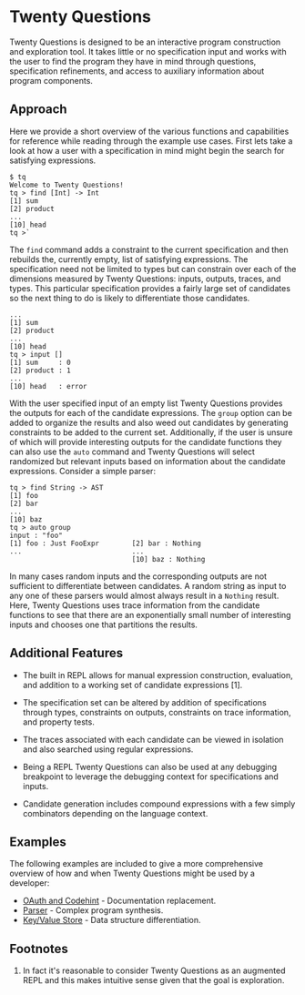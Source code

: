 # Twenty Questions

Twenty Questions is designed to be an interactive program construction and exploration tool. It takes little or no specification input and works with the user to find the program they have in mind through questions, specification refinements, and access to auxiliary information about program components.

## Approach

Here we provide a short overview of the various functions and capabilities for reference while reading through the example use cases. First lets take a look at how a user with a specification in mind might begin the search for satisfying expressions.

```
$ tq
Welcome to Twenty Questions!
tq > find [Int] -> Int
[1] sum
[2] product
...
[10] head
tq >`
```

The `find` command adds a constraint to the current specification and then rebuilds the, currently empty, list of satisfying expressions. The specification need not be limited to types but can constrain over each of the dimensions measured by Twenty Questions: inputs, outputs, traces, and types. This particular specification provides a fairly large set of candidates so the next thing to do is likely to differentiate those candidates.

```
...
[1] sum
[2] product
...
[10] head
tq > input []
[1] sum     : 0
[2] product : 1
...
[10] head   : error
```

With the user specified input of an empty list Twenty Questions provides the outputs for each of the candidate expressions. The `group` option can be added to organize the results and also weed out candidates by generating constraints to be added to the current set. Additionally, if the user is unsure of which will provide interesting outputs for the candidate functions they can also use the `auto` command and Twenty Questions will select randomized but relevant inputs based on information about the candidate expressions. Consider a simple parser:

```
tq > find String -> AST
[1] foo
[2] bar
...
[10] baz
tq > auto group
input : "foo"
[1] foo : Just FooExpr        [2] bar : Nothing
...                           ...
                              [10] baz : Nothing
```

In many cases random inputs and the corresponding outputs are not sufficient to differentiate between candidates. A random string as input to any one of these parsers would almost always result in a `Nothing` result. Here, Twenty Questions uses trace information from the candidate functions to see that there are an exponentially small number of interesting inputs and chooses one that partitions the results.

## Additional Features

* The built in REPL allows for manual expression construction, evaluation, and addition to a working set of candidate expressions [1].

* The specification set can be altered by addition of specifications through types, constraints on outputs, constraints on trace information, and property tests.


* The traces associated with each candidate can be viewed in isolation and also searched using regular expressions.

* Being a REPL Twenty Questions can also be used at any debugging breakpoint to leverage the debugging context for specifications and inputs.

* Candidate generation includes compound expressions with a few simply combinators depending on the language context.

## Examples

The following examples are included to give a more comprehensive overview of how and when Twenty Questions might be used by a developer:

* [OAuth and Codehint](./oauth.md) - Documentation replacement.
* [Parser](./parser.md) - Complex program synthesis.
* [Key/Value Store](./key-value-store.md) - Data structure differentiation.

## Footnotes

1. In fact it's reasonable to consider Twenty Questions as an augmented REPL and this makes intuitive sense given that the goal is exploration.
